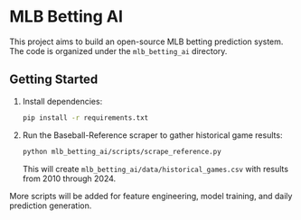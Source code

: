 # MLB Betting AI

This project aims to build an open-source MLB betting prediction system. The
code is organized under the `mlb_betting_ai` directory.

## Getting Started

1. Install dependencies:
   ```bash
   pip install -r requirements.txt
   ```
2. Run the Baseball-Reference scraper to gather historical game results:
   ```bash
   python mlb_betting_ai/scripts/scrape_reference.py
   ```
   This will create `mlb_betting_ai/data/historical_games.csv` with results from
   2010 through 2024.

More scripts will be added for feature engineering, model training, and
daily prediction generation.
